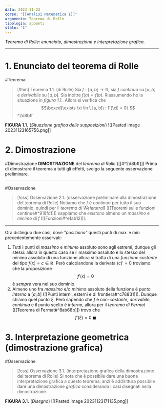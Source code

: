 ```yaml
---
data: 2023-11-23
corso: "[[Analisi Matematica I]]"
argomento: Teorema di Rolle
tipologia: appunti
stato: "1"
---
```

*Teorema di Rolle: enunciato, dimostrazione e interpretazione grafica.*
- - -
# 1. Enunciato del teorema di Rolle
#Teorema 
> [!thm] Teorema 1.1. (di Rolle)
> Sia $f: [a, b] \longrightarrow \mathbb{R}$, sia $f$ *continua* su $[a,b]$ e *derivabile* su $]a, b[$. 
> Sia inoltre $f(a) = f(b)$. Riassumendo ho la situazione in *figura 1.1.*.
> Allora si verifica che
> $$\boxed{\exists \xi \in \ ]a, b[\ : f'(\xi) = 0} $$
^2d8bff

**FIGURA 1.1.** (*Situazione grafica delle supposizioni*)
![[Pasted image 20231123165756.png]]
# 2. Dimostrazione
#Dimostrazione 
**DIMOSTRAZIONE** del *teorema di Rolle* ([[#^2d8bff]])
Prima di dimostrare il teorema a tutti gli effetti, svolgo la seguente osservazione preliminare.
- - -

#Osservazione 
> [!oss] Osservazione 2.1. (osservazione preliminare alla dimostrazione del teorema di Rolle)
Notiamo che $f$ è *continua* per tutto il suo dominio, quindi per il *teorema di Weierstraß* ([[Teoremi sulle funzioni continue#^918fc1]]) sappiamo che *esistono* almeno un *massimo* e *minimo* di $f$ ([[Funzioni#^e1ab12]]).

- - -
Ora distinguo due casi, dove *"posiziono"* questi punti di $\max$ e $\min$ precedentemente osservati:
1. Tutti i punti di *massimo* e *minimo* assoluto sono agli estremi, dunque gli stessi: allora in questo caso se il massimo assoluto è lo stesso del minimo assoluto di una funzione allora si tratta di una *funzione costante* del tipo $f(x) = c \in \mathbb{R}$.
   Però calcolandone la derivata $(c)' = 0$ troviamo che la proposizione 
   $$f'(x) = 0 $$
   è *sempre* vera nel suo dominio. 
2. Almeno uno fra *massimo* e/o *minimo* assoluto della funzione è *punto interno* a $[a, b]$ ([[Punti interni, esterni e di frontiera#^c78831]]). Dunque chiamo quel punto $\xi$.
   Però sapendo che $f$ è *non-costante*, *derivabile*, *continua* e il punto scelto è *interno*, allora per il *teorema di Fermat* ([[Teorema di Fermat#^8ab68b]]) trovo che
   $$f'(\xi) = 0 \ \blacksquare$$

# 3. Interpretazione geometrica (dimostrazione grafica)
#Osservazione 
> [!oss] Osservazione 3.1. (interpretazione grafica della dimostrazione del teorema di Rolle)
 Si nota che è possibile dare una buona interpretazione grafica a questo teorema; anzi è addirittura possibile dare una dimostrazione *grafica* considerando i casi disegnati nella dimostrazione.

**FIGURA 3.1.** (*Disegno*)
![[Pasted image 20231123171135.png]]
